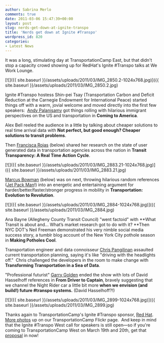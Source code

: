 ```yaml
---
author: Sabrina Merlo
comments: true
date: 2011-03-06 15:47:39+00:00
layout: post
slug: nerds-get-down-at-ignite-transpo
title: 'Nerds get down at Ignite #Transpo'
wordpress_id: 820
categories:
- Latest News
---
```


It was a long, stimulating day at TransportationCamp East, but that didn't stop a capacity crowd showing up for RedHat's Ignite #Transpo talks at We Work Lounge.

[![]({{ site.baseurl }}/assets/uploads/2011/03/IMG_2850.2-1024x768.jpg)]({{ site.baseurl }}/assets/uploads/2011/03/IMG_2850.2.jpg)

Ignite #Transpo hostess Shin-pei Tsay (Transportation Carbon and Deficit Reduction at the Carnegie Endowment   for International Peace) started things off with a warm, jovial welcome and moved directly into the first few speakers:  [Andy Palanisamy](http://www.linkedin.com/in/transportgooru) got things rolling with hilarious immigrant perspectives on the US and transportation in **Coming to America**.

Alex Bell reeled the audience in a little by talking about cheaper solutions to real time arrival data with **Not perfect, but good enough? Cheaper solutions to transit problems**.

Then [Francisca Rojas](http://harvard.academia.edu/FranciscaRojas) (below) shared her research on the state of user generated data in transportation agencies across the nation in **Transit Transparency: A Real Time Action Cycle**.

[![]({{ site.baseurl }}/assets/uploads/2011/03/IMG_2883.21-1024x768.jpg)]({{ site.baseurl }}/assets/uploads/2011/03/IMG_2883.21.jpg)

[Marcus Bowman](http://twitter.com/#!/3gmobility) (below) was on next, throwing hilarious random references ([Jet Pack Man](http://www.google.com/images?q=jet+pack+man+yves&hl=en&client=firefox-a&hs=UXv&rls=org.mozilla:en-US:official&prmd=ivns&source=lnms&tbs=isch:1&ei=T6BzTY6QMYqV0QHrm8jFAQ&sa=X&oi=mode_link&ct=mode&cd=2&ved=0CAcQ_AUoAQ&biw=1112&bih=528)!) into an energetic and entertaining argument for harder/better/faster/stronger progress in mobility in **Transportation: Evolution to Revolution**.

[![]({{ site.baseurl }}/assets/uploads/2011/03/IMG_2884-1024x768.jpg)]({{ site.baseurl }}/assets/uploads/2011/03/IMG_2884.jpg)

Ana Bayne (Allegheny County Transit Council) "went factoid" with **What Transit is about and… What’s market research got to do with it? **Then NYC DOT's Neil Freeman demonstrated his very nimble social media success story, a tumblr blog account of the New York City pothole season in **Making Potholes Cool**.

Transportation engineer and data connoisseur [Chris Pangilinan](http://www.linkedin.com/profile/view?id=17603255&authType=NAME_SEARCH&authToken=7HjO&locale=en_US&srchid=c6302dad-a6fc-4c18-9b2d-bedb5f03858f-0&srchindex=2&srchtotal=11&pvs=ps&pohelp=&goback=.fps_*1_Chris_Pangilinan_*1_*1_*1_*1_*51_*1_Y_*1_*1_*1_false_1_R_true_*2_*2_*2_*2_*2_*2_*2_*2_*2_*2_*2_*2_*2_*2_*2_*2_*2_*2_*2_*2_*2) assaulted current transportation planning, saying it's like "driving with the headlights off."  Chris challenged the developers in the room to make change with **Transforming Transportation in a Sea of Data**.

"Professional futurist" [Garry Golden](http://www.garrygolden.net/) ended the show with lots of David Hasselhoff references in **From Driver to Captain**, bravely suggesting that we channel the Night Rider car a little bit more **when we envision (and build!) future #transpo systems.** (David Hasselhoff?!)

[![]({{ site.baseurl }}/assets/uploads/2011/03/IMG_2899-1024x768.jpg)]({{ site.baseurl }}/assets/uploads/2011/03/IMG_2899.jpg)

Thanks again to TransportationCamp's Ignite #Transpo sponsor, [Red Hat](http://www.redhat.com/).   [More photos](http://www.flickr.com/photos/60342128@N08/sets/72157626080214857/) up on our TransportationCamp Flickr page.  And keep in mind that the Ignite #Transpo West call for speakers is still open—so if you're coming to TransportationCamp West on March 19th and 20th, get that [proposal](https://spreadsheets.google.com/viewform?formkey=dGRUMDgwcjNhNTNjaU9XOXFRMzU5VUE6MQ) in now!
